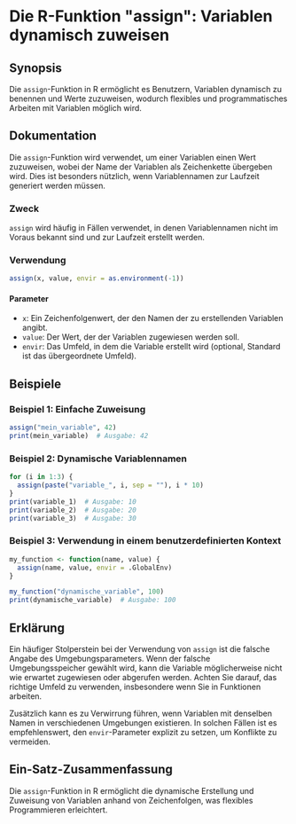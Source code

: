 <!--
Meta Description: # Die R-Funktion "assign": Variablen dynamisch zuweisen ## Synopsis Die `assign`-Funktion in R ermöglicht es Benutzern, Variablen dynamisch zu benenne...
Meta Keywords: assign, variablen, der, die, wird
-->

# Die R-Funktion "assign": Variablen dynamisch zuweisen

## Synopsis
Die `assign`-Funktion in R ermöglicht es Benutzern, Variablen dynamisch zu benennen und Werte zuzuweisen, wodurch flexibles und programmatisches Arbeiten mit Variablen möglich wird.

## Dokumentation
Die `assign`-Funktion wird verwendet, um einer Variablen einen Wert zuzuweisen, wobei der Name der Variablen als Zeichenkette übergeben wird. Dies ist besonders nützlich, wenn Variablennamen zur Laufzeit generiert werden müssen.

### Zweck
`assign` wird häufig in Fällen verwendet, in denen Variablennamen nicht im Voraus bekannt sind und zur Laufzeit erstellt werden.

### Verwendung
```R
assign(x, value, envir = as.environment(-1))
```

#### Parameter
- `x`: Ein Zeichenfolgenwert, der den Namen der zu erstellenden Variablen angibt.
- `value`: Der Wert, der der Variablen zugewiesen werden soll.
- `envir`: Das Umfeld, in dem die Variable erstellt wird (optional, Standard ist das übergeordnete Umfeld).

## Beispiele

### Beispiel 1: Einfache Zuweisung
```R
assign("mein_variable", 42)
print(mein_variable)  # Ausgabe: 42
```

### Beispiel 2: Dynamische Variablennamen
```R
for (i in 1:3) {
  assign(paste("variable_", i, sep = ""), i * 10)
}
print(variable_1)  # Ausgabe: 10
print(variable_2)  # Ausgabe: 20
print(variable_3)  # Ausgabe: 30
```

### Beispiel 3: Verwendung in einem benutzerdefinierten Kontext
```R
my_function <- function(name, value) {
  assign(name, value, envir = .GlobalEnv)
}

my_function("dynamische_variable", 100)
print(dynamische_variable)  # Ausgabe: 100
```

## Erklärung
Ein häufiger Stolperstein bei der Verwendung von `assign` ist die falsche Angabe des Umgebungsparameters. Wenn der falsche Umgebungsspeicher gewählt wird, kann die Variable möglicherweise nicht wie erwartet zugewiesen oder abgerufen werden. Achten Sie darauf, das richtige Umfeld zu verwenden, insbesondere wenn Sie in Funktionen arbeiten.

Zusätzlich kann es zu Verwirrung führen, wenn Variablen mit denselben Namen in verschiedenen Umgebungen existieren. In solchen Fällen ist es empfehlenswert, den `envir`-Parameter explizit zu setzen, um Konflikte zu vermeiden.

## Ein-Satz-Zusammenfassung
Die `assign`-Funktion in R ermöglicht die dynamische Erstellung und Zuweisung von Variablen anhand von Zeichenfolgen, was flexibles Programmieren erleichtert.